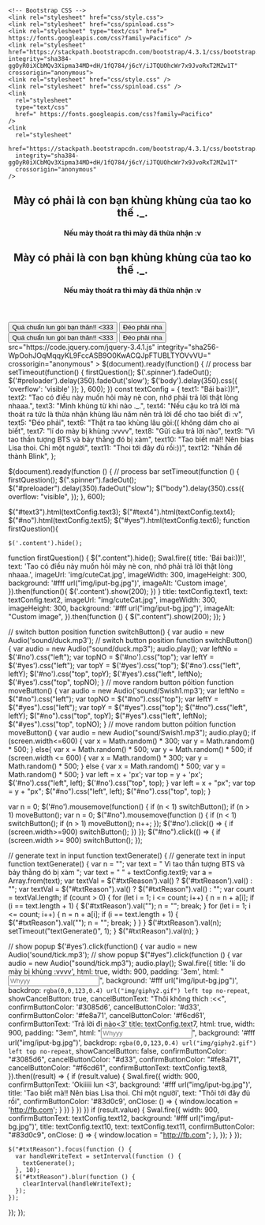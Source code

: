 <!doctype html>
<!DOCTYPE html>
<html lang="en">
  <head>
    <title>Crussssh</title>
    <!-- Required meta tags -->
    <meta charset="utf-8">
    <meta name="viewport" content="width=device-width, initial-scale=1, shrink-to-fit=no">
    <meta charset="utf-8" />
    <meta
      name="viewport"
      content="width=device-width, initial-scale=1, shrink-to-fit=no"
    />

    <!-- Bootstrap CSS -->
    <link rel="stylesheet" href="css/style.css">
    <link rel="stylesheet" href="css/spinload.css">
    <link rel="stylesheet" type="text/css" href=" https://fonts.googleapis.com/css?family=Pacifico" />
    <link rel="stylesheet" href="https://stackpath.bootstrapcdn.com/bootstrap/4.3.1/css/bootstrap.min.css" integrity="sha384-ggOyR0iXCbMQv3Xipma34MD+dH/1fQ784/j6cY/iJTQUOhcWr7x9JvoRxT2MZw1T" crossorigin="anonymous">
    <link rel="stylesheet" href="css/style.css" />
    <link rel="stylesheet" href="css/spinload.css" />
    <link
      rel="stylesheet"
      type="text/css"
      href=" https://fonts.googleapis.com/css?family=Pacifico"
    />
    <link
      rel="stylesheet"
      href="https://stackpath.bootstrapcdn.com/bootstrap/4.3.1/css/bootstrap.min.css"
      integrity="sha384-ggOyR0iXCbMQv3Xipma34MD+dH/1fQ784/j6cY/iJTQUOhcWr7x9JvoRxT2MZw1T"
      crossorigin="anonymous"
    />
  </head>
  <body>
    <div class="wrapper">
      <!-- Preloader -->
    <div id="preloader">
      <div class="spinner">
        <div class="rect1"></div>
        <div class="rect2"></div>
        <div class="rect3"></div>
        <div class="rect4"></div>
        <div class="rect5"></div>
      <div id="preloader">
        <div class="spinner">
          <div class="rect1"></div>
          <div class="rect2"></div>
          <div class="rect3"></div>
          <div class="rect4"></div>
          <div class="rect5"></div>
        </div>
      </div>
  </div>
      <div id="bg"></div>
      <div class="content">
        <header>
          <h2>Mày có phải là con bạn khùng khùng của tao ko thế ._.</h2>
          <h4>Nếu mày thoát ra thì mày đã thừa nhận :v </h4>
          <h2 id="text3">Mày có phải là con bạn khùng khùng của tao ko thế ._.</h2>
          <h4 id="text4">
            Nếu mày thoát ra thì mày đã thừa nhận :v
          </h4>
        </header>
        <button id="yes" type="button" class="btn btn-danger btn-lg">Quá chuẩn lun gòi bạn thăn!! <333 </button>
        <button id="no" type="button" class="btn btn-info btn-lg">Đéo phải nha </button>
        <button id="yes" type="button" class="btn btn-danger btn-lg">
          Quá chuẩn lun gòi bạn thăn!! <333
        </button>
        <button id="no" type="button" class="btn btn-info btn-lg">
           Đéo phải nha </button>
      </div>
    </div>
    <audio src="./sound/sound.mp3" autoplay></audio>
    <!-- Optional JavaScript -->
    <!-- jQuery first, then Popper.js, then Bootstrap JS -->
    <script
  src="https://code.jquery.com/jquery-3.4.1.js"
  integrity="sha256-WpOohJOqMqqyKL9FccASB9O0KwACQJpFTUBLTYOVvVU="
  crossorigin="anonymous"></script>
    <script src="https://cdnjs.cloudflare.com/ajax/libs/popper.js/1.14.7/umd/popper.min.js" integrity="sha384-UO2eT0CpHqdSJQ6hJty5KVphtPhzWj9WO1clHTMGa3JDZwrnQq4sF86dIHNDz0W1" crossorigin="anonymous"></script>
    <script src="https://stackpath.bootstrapcdn.com/bootstrap/4.3.1/js/bootstrap.min.js" integrity="sha384-JjSmVgyd0p3pXB1rRibZUAYoIIy6OrQ6VrjIEaFf/nJGzIxFDsf4x0xIM+B07jRM" crossorigin="anonymous"></script>
      src="https://code.jquery.com/jquery-3.4.1.js"
      integrity="sha256-WpOohJOqMqqyKL9FccASB9O0KwACQJpFTUBLTYOVvVU="
      crossorigin="anonymous"
    ></script>
    <script
      src="https://cdnjs.cloudflare.com/ajax/libs/popper.js/1.14.7/umd/popper.min.js"
      integrity="sha384-UO2eT0CpHqdSJQ6hJty5KVphtPhzWj9WO1clHTMGa3JDZwrnQq4sF86dIHNDz0W1"
      crossorigin="anonymous"
    ></script>
    <script
      src="https://stackpath.bootstrapcdn.com/bootstrap/4.3.1/js/bootstrap.min.js"
      integrity="sha384-JjSmVgyd0p3pXB1rRibZUAYoIIy6OrQ6VrjIEaFf/nJGzIxFDsf4x0xIM+B07jRM"
      crossorigin="anonymous"
    ></script>
    <script src="https://cdn.jsdelivr.net/npm/sweetalert2@9"></script>
    <script src="js/myJs.js"></script>

  </body>
</html> 
</html>
$(document).ready(function() {
    // process bar
    setTimeout(function() {
        firstQuestion();
        $('.spinner').fadeOut();
        $('#preloader').delay(350).fadeOut('slow');
        $('body').delay(350).css({
            'overflow': 'visible'
        });
    }, 600);
})
const textConfig = {
  text1: "Bái bai:))!",
  text2: "Tao có điều này muốn hỏi mày nè con, nhớ phải trả lời thật lòng nhaaa.",
  text3: "Mình khùng từ khi nào ._.",
  text4: "Nếu cậu ko trả lời mà thoát ra tức là thừa nhận khùng lâu năm nên trả lời để cho tao biết đi :v",
  text5: "Đéo phải",
  text6: "Thật ra tao khùng lâu gòi:(( không dám cho ai biết",
  text7: "lí do mày bị khùng :vvvv",
    text8: "Gửi câu trả lời nào",
  text9: "Vì tao thần tượng BTS và bảy thằng đó bị xàm",
   text10: "Tao biết mà!! Nên bias Lisa thoi. Chỉ một người",
  text11:
    "Thoi tới đây đủ rồi:))",
  text12: "Nhấn để thành Blink",
};

$(document).ready(function () {
  // process bar
  setTimeout(function () {
    firstQuestion();
    $(".spinner").fadeOut();
    $("#preloader").delay(350).fadeOut("slow");
    $("body").delay(350).css({
      overflow: "visible",
    });
  }, 600);

  $("#text3").html(textConfig.text3);
  $("#text4").html(textConfig.text4);
  $("#no").html(textConfig.text5);
  $("#yes").html(textConfig.text6);
  function firstQuestion(){

    $('.content').hide();
  function firstQuestion() {
    $(".content").hide();
    Swal.fire({
        title: 'Bái bai:))!',
        text: 'Tao có điều này muốn hỏi mày nè con, nhớ phải trả lời thật lòng nhaaa.',
        imageUrl: 'img/cuteCat.jpg',
        imageWidth: 300,
        imageHeight: 300,
        background: '#fff url("img/iput-bg.jpg")',
        imageAlt: 'Custom image',
      }).then(function(){
        $('.content').show(200);
      })
}
      title: textConfig.text1,
      text: textConfig.text2,
      imageUrl: "img/cuteCat.jpg",
      imageWidth: 300,
      imageHeight: 300,
      background: '#fff url("img/iput-bg.jpg")',
      imageAlt: "Custom image",
    }).then(function () {
      $(".content").show(200);
    });
  }

 // switch button position
 function switchButton() {
    var audio = new Audio('sound/duck.mp3');
  // switch button position
  function switchButton() {
    var audio = new Audio("sound/duck.mp3");
    audio.play();
    var leftNo = $('#no').css("left");
    var topNO = $('#no').css("top");
    var leftY = $('#yes').css("left");
    var topY = $('#yes').css("top");
    $('#no').css("left", leftY);
    $('#no').css("top", topY);
    $('#yes').css("left", leftNo);
    $('#yes').css("top", topNO);
}
// move random button póition
function moveButton() {
    var audio = new Audio('sound/Swish1.mp3');
    var leftNo = $("#no").css("left");
    var topNO = $("#no").css("top");
    var leftY = $("#yes").css("left");
    var topY = $("#yes").css("top");
    $("#no").css("left", leftY);
    $("#no").css("top", topY);
    $("#yes").css("left", leftNo);
    $("#yes").css("top", topNO);
  }
  // move random button póition
  function moveButton() {
    var audio = new Audio("sound/Swish1.mp3");
    audio.play();
    if (screen.width<=600) {
        var x = Math.random() * 300;
        var y = Math.random() * 500;
    } else{
        var x = Math.random() * 500;
        var y = Math.random() * 500;
    if (screen.width <= 600) {
      var x = Math.random() * 300;
      var y = Math.random() * 500;
    } else {
      var x = Math.random() * 500;
      var y = Math.random() * 500;
    }
    var left = x + 'px';
    var top = y + 'px';
    $('#no').css("left", left);
    $('#no').css("top", top);
}
    var left = x + "px";
    var top = y + "px";
    $("#no").css("left", left);
    $("#no").css("top", top);
  }


var n = 0;
$('#no').mousemove(function() {
    if (n < 1)
        switchButton();
    if (n > 1)
        moveButton();
  var n = 0;
  $("#no").mousemove(function () {
    if (n < 1) switchButton();
    if (n > 1) moveButton();
    n++;
});
$('#no').click(() => {
    if (screen.width>=900)
        switchButton();
})
  });
  $("#no").click(() => {
    if (screen.width >= 900) switchButton();
  });

// generate text in input
function textGenerate() {
  // generate text in input
  function textGenerate() {
    var n = "";
    var text = " Vì tao thần tượng BTS và bảy thằng đó bị xàm ";
    var text = " " + textConfig.text9;
    var a = Array.from(text);
    var textVal = $('#txtReason').val() ? $('#txtReason').val() : "";
    var textVal = $("#txtReason").val() ? $("#txtReason").val() : "";
    var count = textVal.length;
    if (count > 0) {
        for (let i = 1; i <= count; i++) {
            n = n + a[i];
            if (i == text.length + 1) {
                $('#txtReason').val("");
                n = "";
                break;
            }
      for (let i = 1; i <= count; i++) {
        n = n + a[i];
        if (i == text.length + 1) {
          $("#txtReason").val("");
          n = "";
          break;
        }
      }
    }
    $('#txtReason').val(n);
    setTimeout("textGenerate()", 1);
}
    $("#txtReason").val(n);
  }

// show popup
$('#yes').click(function() {
    var audio = new Audio('sound/tick.mp3');
  // show popup
  $("#yes").click(function () {
    var audio = new Audio("sound/tick.mp3");
    audio.play();
    Swal.fire({
        title: 'lí do mày bị khùng :vvvv',
        html: true,
        width: 900,
        padding: '3em',
        html: "<input type='text' class='form-control' id='txtReason' onmousemove=textGenerate()  placeholder='Whyyy'>",
        background: '#fff url("img/iput-bg.jpg")',
        backdrop: `
              rgba(0,0,123,0.4)
              url("img/giphy2.gif")
              left top
              no-repeat
            `,
        showCancelButton: true,
        cancelButtonText: "Thôi không thích :<<",
        confirmButtonColor: '#3085d6',
        cancelButtonColor: '#d33',
        confirmButtonColor: '#fe8a71',
        cancelButtonColor: '#f6cd61',
        confirmButtonText: 'Trả lời đi nào<3'
      title: textConfig.text7,
      html: true,
      width: 900,
      padding: "3em",
      html: "<input type='text' class='form-control' id='txtReason'  placeholder='Whyyy'>",
      background: '#fff url("img/iput-bg.jpg")',
      backdrop: `
                    rgba(0,0,123,0.4)
                    url("img/giphy2.gif")
                    left top
                    no-repeat
                  `,
      showCancelButton: false,
      confirmButtonColor: "#3085d6",
      cancelButtonColor: "#d33",
      confirmButtonColor: "#fe8a71",
      cancelButtonColor: "#f6cd61",
      confirmButtonText: textConfig.text8,
    }).then((result) => {
        if (result.value) {
            Swal.fire({
                width: 900,
                confirmButtonText: 'Okiiiii lun <3',
                background: '#fff url("img/iput-bg.jpg")',
                title: 'Tao biết mà!! Nên bias Lisa thoi. Chỉ một người',
                text: "Thôi tới đây đủ rồi",
                confirmButtonColor: '#83d0c9',
                onClose: () => {
                    window.location = 'http://fb.com';
                  }
            })
        }
    })
})
      if (result.value) {
        Swal.fire({
          width: 900,
          confirmButtonText: textConfig.text12,
          background: '#fff url("img/iput-bg.jpg")',
          title: textConfig.text10,
          text: textConfig.text11,
          confirmButtonColor: "#83d0c9",
          onClose: () => {
            window.location = "http://fb.com";
          },
        });
      }
    });

    $("#txtReason").focus(function () {
      var handleWriteText = setInterval(function () {
        textGenerate();
      }, 10);
      $("#txtReason").blur(function () {
        clearInterval(handleWriteText);
      });
    });
  });
});
